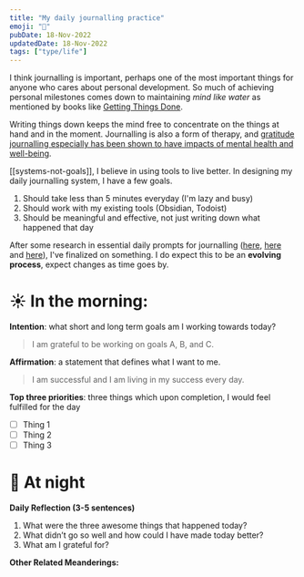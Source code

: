 ```yaml
---
title: "My daily journalling practice"
emoji: "🌻"
pubDate: 18-Nov-2022
updatedDate: 18-Nov-2022
tags: ["type/life"]
---
```


I think journalling is important, perhaps one of the most important things for anyone who cares about personal development. So much of achieving personal milestones comes down to maintaining _mind like water_ as mentioned by books like [Getting Things Done](https://gettingthingsdone.com/).

Writing things down keeps the mind free to concentrate on the things at hand and in the moment. Journalling is also a form of therapy, and [gratitude journalling especially has been shown to have impacts of mental health and well-being](https://www.youtube.com/watch?v=WPPPFqsECz0).

[[systems-not-goals]], I believe in using tools to live better. In designing my daily journalling system, I have a few goals.

1. Should take less than 5 minutes everyday (I'm lazy and busy)
2. Should work with my existing tools (Obsidian, Todoist)
3. Should be meaningful and effective, not just writing down what happened that day

After some research in essential daily prompts for journalling ([here](https://www.mindful.org/how-to-start-a-mindful-journaling-practice/), [here](https://thehumancondition.com/starting-a-journaling-practice-types-prompts/) and [here](https://www.omaritani.com/blog/daily-journal)), I've finalized on something. I do expect this to be an **evolving process**, expect changes as time goes by.

# ☀ In the morning:

**Intention**: what short and long term goals am I working towards today?
> I am grateful to be working on goals A, B, and C.

**Affirmation**: a statement that defines what I want to me.
>I am successful and I am living in my success every day.

**Top three priorities**: three things which upon completion, I would feel fulfilled for the day
 - [ ] Thing 1
 - [ ] Thing 2
 - [ ] Thing 3

# 🌙 At night

**Daily Reflection (3-5 sentences)**
1. What were the three awesome things that happened today?
2. What didn’t go so well and how could I have made today better?
3. What am I grateful for?

**Other Related Meanderings:**